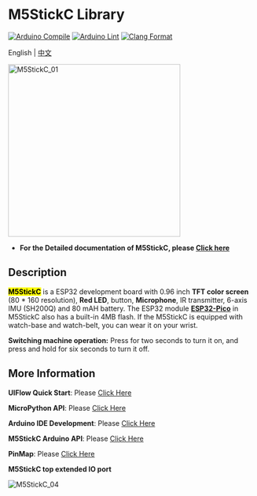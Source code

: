 # M5StickC Library

[![Arduino Compile](https://github.com/m5stack/M5StickC/actions/workflows/arduino-action-stickc-compile.yml/badge.svg)](https://github.com/m5stack/M5StickC/actions/workflows/arduino-action-stickc-compile.yml)
[![Arduino Lint](https://github.com/m5stack/M5StickC/actions/workflows/Arduino-Lint-Check.yml/badge.svg)](https://github.com/m5stack/M5StickC/actions/workflows/Arduino-Lint-Check.yml)
[![Clang Format](https://github.com/m5stack/M5StickC/actions/workflows/clang-format-check.yml/badge.svg)](https://github.com/m5stack/M5StickC/actions/workflows/clang-format-check.yml)

English | [中文](README_cn.md)

<img src="https://m5stack.oss-cn-shenzhen.aliyuncs.com/image/m5-docs_content/core/m5stickc_01.png" alt="M5StickC_01" width="350" height="350">

* **For the Detailed documentation of M5StickC, please [Click here](https://docs.m5stack.com/#/en/core/m5stickc)**
<!-- 
* **In order to buy M5StickC, please [Click here](https://www.aliexpress.com/item/New-Arrival-2019-M5StickC-1-of-Limited-Trial-Edition-ESP32-PICO-Mini-IoT-Development-Board-Finger/32985247364.html)** -->

## Description

<mark>**M5StickC**</mark> is a ESP32 development board with 0.96 inch **TFT color screen** (80 * 160 resolution), **Red LED**, button, **Microphone**, IR transmitter, 6-axis IMU (SH200Q) and 80 mAH battery. The ESP32 module **[ESP32-Pico](https://github.com/m5stack/M5-Schematic/blob/master/Core/esp32-pico-d4_datasheet_en.pdf)** in M5StickC also has a built-in 4MB flash. If the M5StickC is equipped with watch-base and watch-belt, you can wear it on your wrist.

**Switching machine operation:** Press for two seconds to turn it on, and press and hold for six seconds to turn it off.

## More Information

**UIFlow Quick Start**: Please [Click Here](https://docs.m5stack.com/en/quick_start/m5stickc/m5stickc_quick_start_with_uiflow)

**MicroPython API**: Please [Click Here](https://docs.m5stack.com/en/mpy/display/m5stack_lvgl)

**Arduino IDE Development**: Please [Click Here](https://docs.m5stack.com/en/arduino/arduino_development)

**M5StickC Arduino API**: Please  [Click Here](https://docs.m5stack.com/en/api/stickc/system_m5stickc)

**PinMap**: Please [Click Here](https://docs.m5stack.com/en/core/m5stickc)

**M5StickC top extended IO port**

<img src="https://m5stack.oss-cn-shenzhen.aliyuncs.com/image/m5-docs_content/core/m5stickc_04.png" alt="M5StickC_04">
